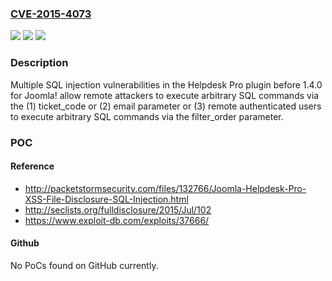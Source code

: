 ### [CVE-2015-4073](https://cve.mitre.org/cgi-bin/cvename.cgi?name=CVE-2015-4073)
![](https://img.shields.io/static/v1?label=Product&message=n%2Fa&color=blue)
![](https://img.shields.io/static/v1?label=Version&message=n%2Fa&color=blue)
![](https://img.shields.io/static/v1?label=Vulnerability&message=n%2Fa&color=brighgreen)

### Description

Multiple SQL injection vulnerabilities in the Helpdesk Pro plugin before 1.4.0 for Joomla! allow remote attackers to execute arbitrary SQL commands via the (1) ticket_code or (2) email parameter or (3) remote authenticated users to execute arbitrary SQL commands via the filter_order parameter.

### POC

#### Reference
- http://packetstormsecurity.com/files/132766/Joomla-Helpdesk-Pro-XSS-File-Disclosure-SQL-Injection.html
- http://seclists.org/fulldisclosure/2015/Jul/102
- https://www.exploit-db.com/exploits/37666/

#### Github
No PoCs found on GitHub currently.


